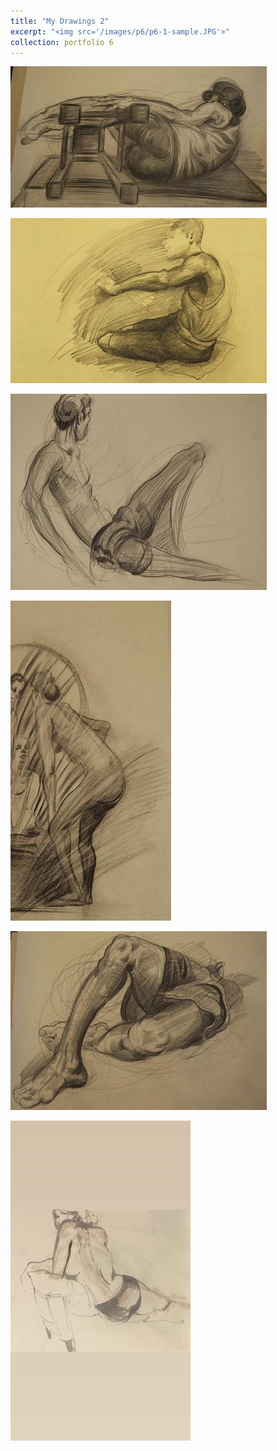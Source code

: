 ```yaml
---
title: "My Drawings 2"
excerpt: "<img src='/images/p6/p6-1-sample.JPG'>"
collection: portfolio 6
---
```



[ ![](/images/p6/p6-1-sample.JPG) ](/images/p6/p6-1.JPG)

[ ![](/images/p6/p6-2-sample.JPG) ](/images/p6/p6-2.JPG)

[ ![](/images/p6/p6-3-sample.JPG) ](/images/p6/p6-3.JPG)

[ ![](/images/p6/p6-4-sample.JPG) ](/images/p6/p6-4.JPG)

[ ![](/images/p6/p6-5-sample.JPG) ](/images/p6/p6-5.JPG)

[ ![](/images/p6/p6-6-sample.JPG) ](/images/p6/p6-6.JPG)
